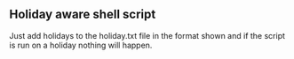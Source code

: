 Holiday aware shell script
--------------------------

Just add holidays to the holiday.txt file in the format shown and if the 
script is run on a holiday nothing will happen.